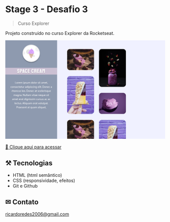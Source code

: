# Stage 3 - Desafio 3

>Curso Explorer


Projeto construído no curso Explorer da Rocketseat.

![preview](./.github/preview.png)



[ 🔗 Clique aqui para acessar](https://ricardojcosta.github.io/explorer_stage3_desafio4/)


## ⚒ Tecnologias

  - HTML (html semântico)
  - CSS (responsividade, efeitos)
  - Git e Github

## ✉ Contato

ricardoredes2006@gmail.com